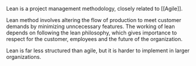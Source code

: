 Lean is a project management methodology, closely related to [[Agile]].

Lean method involves altering the flow of production to meet customer demands by minimizing unncecessary features. The working of lean depends on following the lean philosophy, which gives importance to respect for the customer, employees and the future of the organization.

Lean is far less structured than agile, but it is harder to implement in larger organizations.